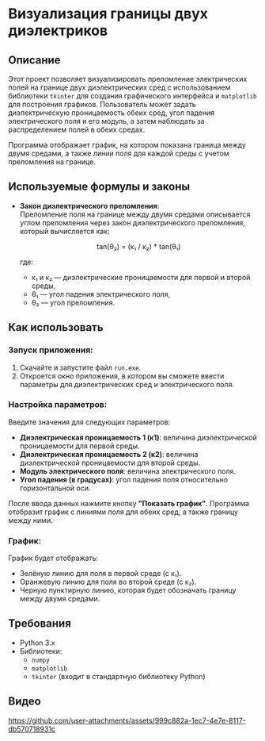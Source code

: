 # Визуализация границы двух диэлектриков

## Описание

Этот проект позволяет визуализировать преломление электрических полей на границе двух диэлектрических сред с использованием библиотеки `tkinter` для создания графического интерфейса и `matplotlib` для построения графиков. Пользователь может задать диэлектрическую проницаемость обеих сред, угол падения электрического поля и его модуль, а затем наблюдать за распределением полей в обеих средах.

Программа отображает график, на котором показана граница между двумя средами, а также линии поля для каждой среды с учетом преломления на границе.

## Используемые формулы и законы

- **Закон диэлектрического преломления**:  
  Преломление поля на границе между двумя средами описывается углом преломления через закон диэлектрического преломления, который вычисляется как:

  <p align="center">
    tan(θ₂) = (κ₁ / κ₂) * tan(θ₁)
  </p>

  где:
  - κ₁ и κ₂ — диэлектрические проницаемости для первой и второй среды,
  - θ₁ — угол падения электрического поля,
  - θ₂ — угол преломления.

## Как использовать

### Запуск приложения:

1. Скачайте и запустите файл `run.exe`.
2. Откроется окно приложения, в котором вы сможете ввести параметры для диэлектрических сред и электрического поля.

### Настройка параметров:

Введите значения для следующих параметров:
- **Диэлектрическая проницаемость 1 (κ1)**: величина диэлектрической проницаемости для первой среды.
- **Диэлектрическая проницаемость 2 (κ2)**: величина диэлектрической проницаемости для второй среды.
- **Модуль электрического поля**: величина электрического поля.
- **Угол падения (в градусах)**: угол падения поля относительно горизонтальной оси.

После ввода данных нажмите кнопку **"Показать график"**. Программа отобразит график с линиями поля для обеих сред, а также границу между ними.

### График:

График будет отображать:
- Зелёную линию для поля в первой среде (с κ₁).
- Оранжевую линию для поля во второй среде (с κ₂).
- Черную пунктирную линию, которая будет обозначать границу между двумя средами.

## Требования

- Python 3.x
- Библиотеки:
  - `numpy`
  - `matplotlib`
  - `tkinter` (входит в стандартную библиотеку Python)

## Видео
https://github.com/user-attachments/assets/999c882a-1ec7-4e7e-8117-db570718931c

